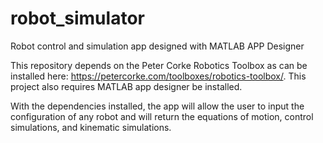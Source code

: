 # robot_simulator
Robot control and simulation app designed with MATLAB APP Designer

This repository depends on the Peter Corke Robotics Toolbox as can be installed here: https://petercorke.com/toolboxes/robotics-toolbox/.
This project also requires MATLAB app designer be installed.

With the dependencies installed, the app will allow the user to input the configuration of any robot and will return the equations of motion, control simulations, and kinematic simulations.
